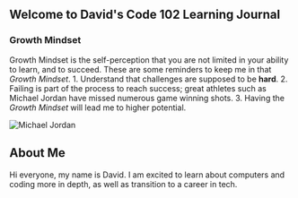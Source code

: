 ## Welcome to David's Code 102 Learning Journal 


### Growth Mindset
Growth Mindset is the self-perception that you are not limited in your ability to learn, and to succeed.
These are some reminders to keep me in that *Growth Mindset*.
    1. Understand that challenges are supposed to be **hard**.
    2. Failing is part of the process to reach success; great athletes such as Michael Jordan have missed numerous game winning shots.
    3. Having the *Growth Mindset* will lead me to higher potential.
    
 ![Michael Jordan](https://i.pinimg.com/736x/91/cd/f7/91cdf7c12def9a3ba39b7aa41b7f4587.jpg)
 
## About Me
Hi everyone, my name is David. I am excited to learn about computers and coding more in depth, as well as transition to a career in tech. 



